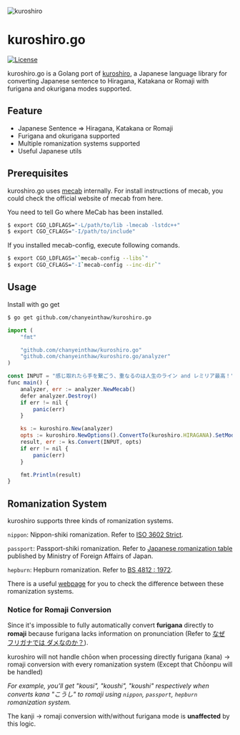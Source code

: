 
![kuroshiro](https://kuroshiro.org/kuroshiro.png)

# kuroshiro.go

[![License](https://img.shields.io/github/license/lassjs/lass.svg)](LICENSE)

kuroshiro.go is a Golang port of [kuroshiro](https://github.com/hexenq/kuroshiro), a Japanese language library for converting Japanese sentence to Hiragana, Katakana or Romaji with furigana and okurigana modes supported.

## Feature
- Japanese Sentence => Hiragana, Katakana or Romaji
- Furigana and okurigana supported
- Multiple romanization systems supported
- Useful Japanese utils
    
## Prerequisites
kuroshiro.go uses [mecab](https://taku910.github.io/mecab) internally. For install instructions of mecab, you could check the official website of mecab from here.

You need to tell Go where MeCab has been installed.
```sh
$ export CGO_LDFLAGS="-L/path/to/lib -lmecab -lstdc++"
$ export CGO_CFLAGS="-I/path/to/include"
```

If you installed mecab-config, execute following comands.
```sh
$ export CGO_LDFLAGS="`mecab-config --libs`"
$ export CGO_CFLAGS="-I`mecab-config --inc-dir`"
```

## Usage
Install with go get
```sh
$ go get github.com/chanyeinthaw/kuroshiro.go
```

```js
import (
	"fmt"

	"github.com/chanyeinthaw/kuroshiro.go"
	"github.com/chanyeinthaw/kuroshiro.go/analyzer"
)

const INPUT = "感じ取れたら手を繋ごう、重なるのは人生のライン and レミリア最高！"
func main() {
	analyzer, err := analyzer.NewMecab()
	defer analyzer.Destroy()
	if err != nil {
		panic(err)
	}

	ks := kuroshiro.New(analyzer)
	opts := kuroshiro.NewOptions().ConvertTo(kuroshiro.HIRAGANA).SetMode(kuroshiro.SPACED)
	result, err := ks.Convert(INPUT, opts)
	if err != nil {
		panic(err)
	}

	fmt.Println(result)
}
```
 
## Romanization System
kuroshiro supports three kinds of romanization systems.

`nippon`: Nippon-shiki romanization. Refer to [ISO 3602 Strict](http://www.age.ne.jp/x/nrs/iso3602/iso3602.html).

`passport`: Passport-shiki romanization. Refer to [Japanese romanization table](https://www.ezairyu.mofa.go.jp/passport/hebon.html) published by Ministry of Foreign Affairs of Japan.

`hepburn`: Hepburn romanization. Refer to [BS 4812 : 1972](https://archive.is/PiJ4).

There is a useful [webpage](http://jgrammar.life.coocan.jp/ja/data/rohmaji2.htm) for you to check the difference between these romanization systems.

### Notice for Romaji Conversion
Since it's impossible to fully automatically convert __furigana__ directly to __romaji__ because furigana lacks information on pronunciation (Refer to [なぜ フリガナでは ダメなのか？](https://green.adam.ne.jp/roomazi/onamae.html#naze)). 

kuroshiro will not handle chōon when processing directly furigana (kana) -> romaji conversion with every romanization system (Except that Chōonpu will be handled) 

*For example, you'll get "kousi", "koushi", "koushi" respectively when converts kana "こうし" to romaji 
using `nippon`, `passport`, `hepburn` romanization system.*

The kanji -> romaji conversion with/without furigana mode is __unaffected__ by this logic.
